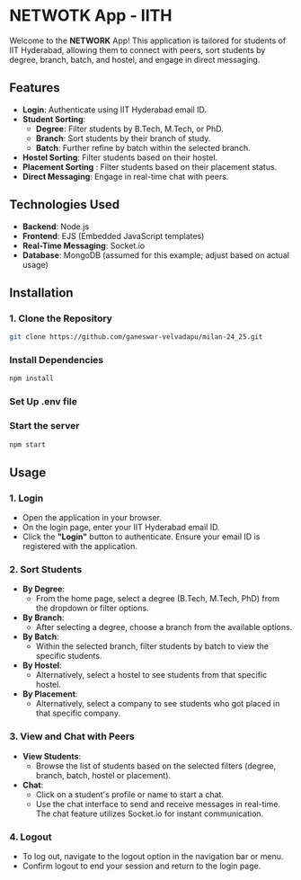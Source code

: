 # NETWOTK App - IITH

Welcome to the **NETWORK** App! This application is tailored for students of IIT Hyderabad, allowing them to connect with peers, sort students by degree, branch, batch, and hostel, and engage in direct messaging.

## Features

- **Login**: Authenticate using IIT Hyderabad email ID.
- **Student Sorting**:
  - **Degree**: Filter students by B.Tech, M.Tech, or PhD.
  - **Branch**: Sort students by their branch of study.
  - **Batch**: Further refine by batch within the selected branch.
- **Hostel Sorting**: Filter students based on their hostel.
- **Placement Sorting** : Filter students based on their placement status.
- **Direct Messaging**: Engage in real-time chat with peers.

## Technologies Used

- **Backend**: Node.js
- **Frontend**: EJS (Embedded JavaScript templates)
- **Real-Time Messaging**: Socket.io
- **Database**: MongoDB (assumed for this example; adjust based on actual usage)

## Installation
### 1. Clone the Repository

```bash
git clone https://github.com/ganeswar-velvadapu/milan-24_25.git
```
### Install Dependencies
```bash
npm install
```
### Set Up .env file
### Start the server 
```bash
npm start
```
## Usage

### 1. **Login**

- Open the application in your browser.
- On the login page, enter your IIT Hyderabad email ID.
- Click the **"Login"** button to authenticate. Ensure your email ID is registered with the application.

### 2. **Sort Students**

- **By Degree**:
  - From the home page, select a degree (B.Tech, M.Tech, PhD) from the dropdown or filter options.
- **By Branch**:
  - After selecting a degree, choose a branch from the available options.
- **By Batch**:
  - Within the selected branch, filter students by batch to view the specific students.
- **By Hostel**:
  - Alternatively, select a hostel to see students from that specific hostel.
- **By Placement**:
  - Alternatively, select a company to see students who got placed in that specific company.

### 3. **View and Chat with Peers**

- **View Students**:
  - Browse the list of students based on the selected filters (degree, branch, batch, hostel or placement).
- **Chat**:
  - Click on a student's profile or name to start a chat.
  - Use the chat interface to send and receive messages in real-time. The chat feature utilizes Socket.io for instant communication.

### 4. **Logout**

- To log out, navigate to the logout option in the navigation bar or menu.
- Confirm logout to end your session and return to the login page.


